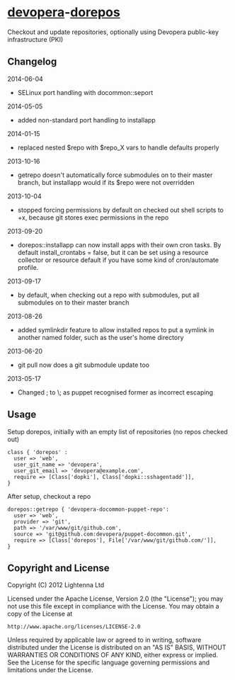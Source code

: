 [devopera](http://devopera.com)-[dorepos](http://devopera.com/module/dorepos)
=======

Checkout and update repositories, optionally using Devopera public-key infrastructure (PKI)

Changelog
---------

2014-06-04

  * SELinux port handling with docommon::seport

2014-05-05

  * added non-standard port handling to installapp

2014-01-15

  * replaced nested $repo with $repo_X vars to handle defaults properly

2013-10-16

  * getrepo doesn't automatically force submodules on to their master branch, but installapp would if its $repo were not overridden

2013-10-04

  * stopped forcing permissions by default on checked out shell scripts to +x, because git stores exec permissions in the repo

2013-09-20

  * dorepos::installapp can now install apps with their own cron tasks.  By default install_crontabs = false, but it can be set using a resource collector or resource default if you have some kind of cron/automate profile.

2013-09-17

  * by default, when checking out a repo with submodules, put all submodules on to their master branch

2013-08-26

  * added symlinkdir feature to allow installed repos to put a symlink in another named folder, such as the user's home directory

2013-06-20

  * git pull now does a git submodule update too

2013-05-17

  * Changed \; to \\; as puppet recognised former as incorrect escaping

Usage
-----

Setup dorepos, initially with an empty list of repositories (no repos checked out)

    class { 'dorepos' :
      user => 'web',
      user_git_name => 'devopera',
      user_git_email => 'devopera@example.com',
      require => [Class['dopki'], Class['dopki::sshagentadd']],
    }

After setup, checkout a repo

    dorepos::getrepo { 'devopera-docommon-puppet-repo':
      user => 'web',
      provider => 'git',
      path => '/var/www/git/github.com',
      source => 'git@github.com:devopera/puppet-docommon.git',
      require => [Class['dorepos'], File['/var/www/git/github.com/']],
    }


Copyright and License
---------------------

Copyright (C) 2012 Lightenna Ltd

Licensed under the Apache License, Version 2.0 (the "License"); you may not use this file except in compliance with the License. You may obtain a copy of the License at

    http://www.apache.org/licenses/LICENSE-2.0

Unless required by applicable law or agreed to in writing, software distributed under the License is distributed on an "AS IS" BASIS, WITHOUT WARRANTIES OR CONDITIONS OF ANY KIND, either express or implied. See the License for the specific language governing permissions and limitations under the License.
